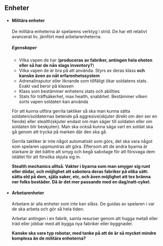 ## Enheter  

- #### Militära enheter  

   De militära enheterna är spelarens verktyg i strid. De har ett relativt avancerat liv, jämfört med arbetarenheterna.
  ##### Egenskaper
  - Vilka vapen de har (**produceras av fabriker, antingen hela eheten eller så har de nån slags inventory?**)
  - Vilka vapen de är bra på att använda. Styrs av deras klass **och kanske även av nåt erfarenhetssystem**
  - Adrenalinsputor eller liknande som tillfäligt ökar soldatens stats. Exakt vad beror på klassen
  - Klass som bestämmer enhetens stats och abilities
  - Stats för träffsäkerhet, max health, snabbhet. Bestämmer vilken sorts vapen soldaten kan använda
  
   För att kunna utföra gerrila taktiker så ska man kunna sätta soldaten/soldaternas betende på aggresive(skjuter direkt    om den ser en fiende) eller stealth(skjuter endast om man säger till soldaten eller om soldaten blir beskjuten).
   Man ska också kunna säga vart en soldat ska gå genom att trycka på marken där den ska gå.

   Gerrila taktiker är inte något automatiskt som görs, det ska vara något som spelaren uppmuntras att göra. Eftersom att    de andra byarna är starkare är det bättre att smyg och begå sabotage för att försvaga dem istället för att försöka       skjuta sig in.
   
   **Stealth mechanics alltså. Vakter i byarna som man smyger sig runt eller dödar, och möjlighet att sabotera deras fabriker på olika sätt: sätta eld på dem, själa saker, etc, och även möjlighet att tex bränna ner folks bostäder. Då är det mer passande med en dag/natt-cykel.** 

- #### Arbetarenheter
  Arbetare är alla enheter som inte kan slåss. De guidas av spelaren i var de ska arbeta och gör så hela tiden.  

  Arbetar antingen i en fabrik, samla resurser genom att hugga metall eller träd eller jobbar med att bygga nya fabriker eller byggnader.
  
  **Kanske ska vara typ robotar, med tanke på att de är så mycket mindre komplexa än de militära enheterna?**
